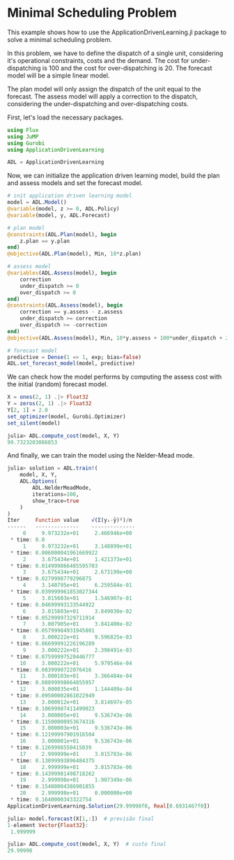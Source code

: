 # Minimal Scheduling Problem

This example shows how to use the ApplicationDrivenLearning.jl package to solve a minimal scheduling problem.

In this problem, we have to define the dispatch of a single unit, considering it's operational constraints, costs and the demand. The cost for under-dispatching is 100 and the cost for over-dispatching is 20. The forecast model will be a simple linear model.

The plan model will only assign the dispatch of the unit equal to the forecast. The assess model will apply a correction to the dispatch, considering the under-dispatching and over-dispatching costs.

First, let's load the necessary packages.

```julia
using Flux
using JuMP
using Gurobi
using ApplicationDrivenLearning

ADL = ApplicationDrivenLearning
```

Now, we can initialize the application driven learning model, build the plan and assess models and set the forecast model.

```julia
# init application driven learning model
model = ADL.Model()
@variable(model, z >= 0, ADL.Policy)
@variable(model, y, ADL.Forecast)

# plan model
@constraints(ADL.Plan(model), begin
    z.plan == y.plan
end)
@objective(ADL.Plan(model), Min, 10*z.plan)

# assess model
@variables(ADL.Assess(model), begin
    correction
    under_dispatch >= 0
    over_dispatch >= 0
end)
@constraints(ADL.Assess(model), begin
    correction == y.assess - z.assess
    under_dispatch >= correction
    over_dispatch >= -correction
end)
@objective(ADL.Assess(model), Min, 10*y.assess + 100*under_dispatch + 20*over_dispatch)

# forecast model
predictive = Dense(1 => 1, exp; bias=false)
ADL.set_forecast_model(model, predictive)
```

We can check how the model performs by computing the assess cost with the initial (random) forecast model.

```julia
X = ones(2, 1) .|> Float32
Y = zeros(2, 1) .|> Float32
Y[2, 1] = 2.0
set_optimizer(model, Gurobi.Optimizer)
set_silent(model)
```

```julia
julia> ADL.compute_cost(model, X, Y)
99.7323203086853
```

And finally, we can train the model using the Nelder-Mead mode.

```julia
julia> solution = ADL.train!(
    model, X, Y,
    ADL.Options(
        ADL.NelderMeadMode,
        iterations=100,
        show_trace=true
    )
)
Iter     Function value    √(Σ(yᵢ-ȳ)²)/n 
------   --------------    --------------
     0     9.973232e+01     2.466946e+00
 * time: 0.0
     1     9.973232e+01     3.148899e+01
 * time: 0.006000041961669922
     2     3.675434e+01     1.421373e+01
 * time: 0.014999866485595703
     3     3.675434e+01     2.673199e+00
 * time: 0.0279998779296875
     4     3.140795e+01     6.259584e-01
 * time: 0.039999961853027344
     5     3.015603e+01     1.546907e-01
 * time: 0.04699993133544922
     6     3.015603e+01     3.849030e-02
 * time: 0.05299997329711914
     7     3.007905e+01     3.841400e-02
 * time: 0.05799984931945801
     8     3.000222e+01     9.596825e-03
 * time: 0.06699991226196289
     9     3.000222e+01     2.398491e-03
 * time: 0.07599997520446777
    10     3.000222e+01     5.979546e-04
 * time: 0.0839998722076416
    11     3.000103e+01     3.366484e-04
 * time: 0.08899998664855957
    12     3.000035e+01     1.144409e-04
 * time: 0.09500002861022949
    13     3.000012e+01     3.814697e-05
 * time: 0.10699987411499023
    14     3.000005e+01     9.536743e-06
 * time: 0.11500000953674316
    15     3.000003e+01     9.536743e-06
 * time: 0.12199997901916504
    16     3.000001e+01     9.536743e-06
 * time: 0.1269998550415039
    17     2.999999e+01     3.015783e-06
 * time: 0.13899993896484375
    18     2.999999e+01     3.015783e-06
 * time: 0.14399981498718262
    19     2.999998e+01     1.907349e-06
 * time: 0.15400004386901855
    20     2.999998e+01     0.000000e+00
 * time: 0.1640000343322754
ApplicationDrivenLearning.Solution(29.99998f0, Real[0.6931467f0])

julia> model.forecast(X[1,:])  # previsão final
1-element Vector{Float32}:
 1.999999

julia> ADL.compute_cost(model, X, Y)  # custo final
29.99998
```